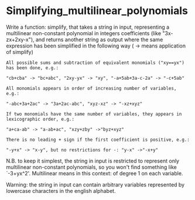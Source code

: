 # Simplifying_multilinear_polynomials
Write a function: simplify, that takes a string in input, representing a multilinear non-constant polynomial in integers coefficients (like "3x-zx+2xy-x"), and returns another string as output where the same expression has been simplified in the following way ( -> means application of simplify)


    All possible sums and subtraction of equivalent monomials ("xy==yx") has been done, e.g.:

    "cb+cba" -> "bc+abc", "2xy-yx" -> "xy", "-a+5ab+3a-c-2a" -> "-c+5ab"

    All monomials appears in order of increasing number of variables, e.g.:

    "-abc+3a+2ac" -> "3a+2ac-abc", "xyz-xz" -> "-xz+xyz"

    If two monomials have the same number of variables, they appears in lexicographic order, e.g.:

    "a+ca-ab" -> "a-ab+ac", "xzy+zby" ->"byz+xyz"

    There is no leading + sign if the first coefficient is positive, e.g.:

    "-y+x" -> "x-y", but no restrictions for -: "y-x" ->"-x+y"

N.B. to keep it simplest, the string in input is restricted to represent only multilinear non-constant polynomials, so you won't find something like `-3+yx^2'. Multilinear means in this context: of degree 1 on each variable.

Warning: the string in input can contain arbitrary variables represented by lowercase characters in the english alphabet.
